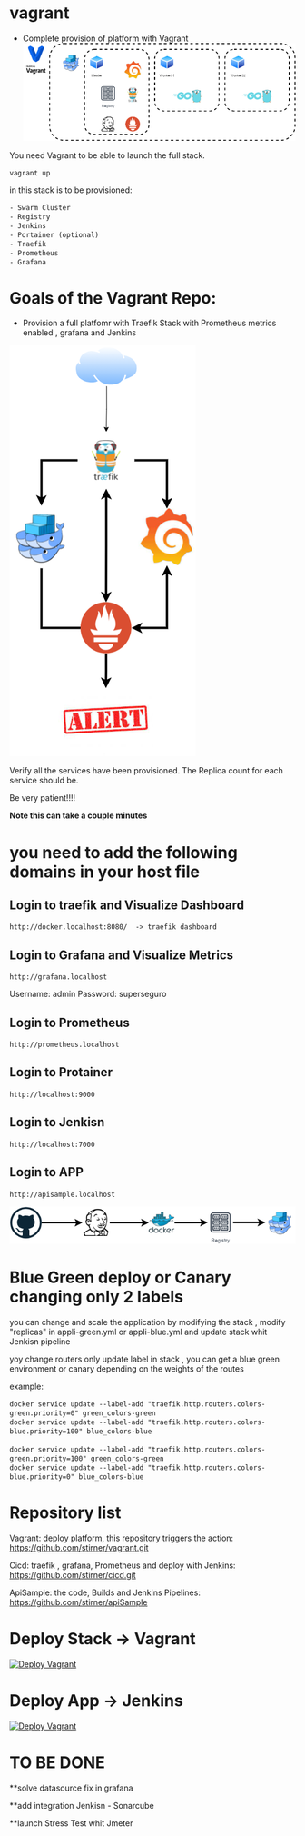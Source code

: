# vagrant

* Complete provision of platform with Vagrant
![Vagrant Diagrom](./img/vagrant.png)

You need Vagrant to be able to launch the full stack.

    vagrant up

in this stack is to be provisioned:

    - Swarm Cluster
    - Registry
    - Jenkins
    - Portainer (optional)
    - Traefik
    - Prometheus
    - Grafana



# Goals of the Vagrant Repo:

* Provision a full platfomr with Traefik Stack with Prometheus metrics enabled , grafana and Jenkins

![WorkFlow Diagram](./img/workflow.png)

Verify all the services have been provisioned. The Replica count for each service should be.

Be very patient!!!!

**Note this can take a couple minutes**

# you need to add the following domains in your host file

## Login to traefik and Visualize Dashboard

    http://docker.localhost:8080/  -> traefik dashboard

## Login to Grafana and Visualize Metrics

    http://grafana.localhost

Username: admin
Password: superseguro

## Login to Prometheus

    http://prometheus.localhost

## Login to Protainer

    http://localhost:9000

## Login to Jenkisn

    http://localhost:7000

## Login to APP

    http://apisample.localhost

![WorkFlow Diagram](./img/deploy.png)

# Blue Green deploy or Canary changing only 2 labels

you can change and scale the application by modifying the stack , modify "replicas" in appli-green.yml or appli-blue.yml and update stack whit Jenkisn pipeline 

yoy change routers only update label in stack , you can get a blue green environment or canary depending on the weights of the routes

example:

    docker service update --label-add "traefik.http.routers.colors-green.priority=0" green_colors-green
    docker service update --label-add "traefik.http.routers.colors-blue.priority=100" blue_colors-blue

    docker service update --label-add "traefik.http.routers.colors-green.priority=100" green_colors-green
    docker service update --label-add "traefik.http.routers.colors-blue.priority=0" blue_colors-blue

# Repository list

Vagrant: deploy platform, this repository triggers the action:
    https://github.com/stirner/vagrant.git

Cicd: traefik , grafana, Prometheus and deploy with Jenkins:
    https://github.com/stirner/cicd.git

ApiSample: the code, Builds and Jenkins Pipelines: 
    https://github.com/stirner/apiSample

# Deploy Stack -> Vagrant

[![Deploy Vagrant](https://img.youtube.com/vi/SYDjJjGHqWQ/mq3.jpg)](https://www.youtube.com/watch?v=SYDjJjGHqWQ)

# Deploy App -> Jenkins

[![Deploy Vagrant](https://img.youtube.com/vi/BQbzubuex9E/mq3.jpg)](https://www.youtube.com/watch?v=BQbzubuex9E)


# TO BE DONE

**solve datasource fix in grafana

**add integration Jenkisn - Sonarcube 

**launch Stress Test whit Jmeter 




